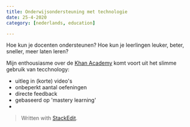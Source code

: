 ```yaml
---
title: Onderwijsondersteuning met technologie
date: 25-4-2020
category: [nederlands, education]

---
```


Hoe kun je docenten ondersteunen? 
Hoe kun je leerlingen leuker, beter, sneller, meer laten leren?

Mijn enthousiasme over de [Khan Academy]() komt voort uit het slimme gebruik van tecchnology:
- uitleg in (korte) video's
- onbeperkt aantal oefeningen
- directe feedback 
- gebaseerd op 'mastery learning'
- 


> Written with [StackEdit](https://stackedit.io/).
<!--stackedit_data:
eyJoaXN0b3J5IjpbLTEyNTE2NDU4NDUsNzMwOTk4MTE2XX0=
-->
